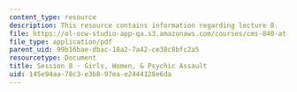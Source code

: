 ```yaml
---
content_type: resource
description: This resource contains information regarding lecture 8.
file: https://ol-ocw-studio-app-qa.s3.amazonaws.com/courses/cms-840-at-the-limit-violence-in-contemporary-representation-fall-2013/145e94aa78c3e3b897eae2444128e6da_MITCMS_840F13_Session_8.pdf
file_type: application/pdf
parent_uid: 99b16bae-dbac-18a2-7a42-ce38c8bfc2a5
resourcetype: Document
title: Session 8 - Girls, Women, & Psychic Assault
uid: 145e94aa-78c3-e3b8-97ea-e2444128e6da
---
```

